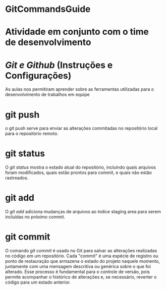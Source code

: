 # GitCommandsGuide
# Atividade em conjunto com o time de desenvolvimento

# *Git e Github* (Instruções e Configurações)
As aulas nos permitiram aprender sobre as ferramentas utilizadas para o desenvolvimento de trabalhos em equipe

# git push
o git push serve para enviar as alterações commitadas no repositório local para o repositório remoto.

# git status
O *git status* mostra o estado atual do repositório, incluindo quais arquivos foram modificados, quais estão prontos para commit, e quais não estão rastreados.

# git add
O *git add* adiciona mudanças de arquivos ao índice staging area para serem incluídas no próximo commit.

# git commit
O comando *git commit* é usado no Git para salvar as alterações realizadas no código em um repositório. Cada "commit" é uma espécie de registro ou ponto de restauração que armazena o estado do projeto naquele momento, juntamente com uma mensagem descritiva ou genérica sobre o que foi alterado. Esse processo é fundamental para o controle de versão, pois permite acompanhar o histórico de alterações e, se necessário, reverter o código para um estado anterior.